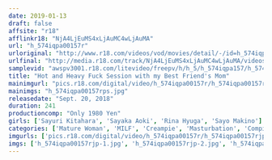 ```yaml
---
date: 2019-01-13
draft: false
affsite: "r18"
afflinkr18: "NjA4LjEuMS4xLjAuMC4wLjAuMA"
url: "h_574iqpa00157r"
urloriginal: "http://www.r18.com/videos/vod/movies/detail/-/id=h_574iqpa00157r"
urlfinal: "http://media.r18.com/track/NjA4LjEuMS4xLjAuMC4wLjAuMA/videos/vod/movies/detail/-/id=h_574iqpa00157r"
samplevid: "awspv3001.r18.com/litevideo/freepv/h/h_5/h_574iqpa157/h_574iqpa157_dmb_w.mp4"
title: "Hot and Heavy Fuck Session with my Best Friend's Mom"
mainimgurl: "pics.r18.com/digital/video/h_574iqpa00157r/h_574iqpa00157rps.jpg"
mainimgs: "h_574iqpa00157rps.jpg"
releasedate: "Sept. 20, 2018"
duration: 241
productioncomp: "Only 1980 Yen"
girls: ['Sayuri Kitahara', 'Sayaka Aoki', 'Rina Hyuga', 'Sayo Makino']
categories: ['Mature Woman', 'MILF', 'Creampie', 'Masturbation', 'Compilation', 'Over 4 Hours']
imgurls: ['pics.r18.com/digital/video/h_574iqpa00157r/h_574iqpa00157rjp-1.jpg', 'pics.r18.com/digital/video/h_574iqpa00157r/h_574iqpa00157rjp-2.jpg', 'pics.r18.com/digital/video/h_574iqpa00157r/h_574iqpa00157rjp-3.jpg', 'pics.r18.com/digital/video/h_574iqpa00157r/h_574iqpa00157rjp-4.jpg', 'pics.r18.com/digital/video/h_574iqpa00157r/h_574iqpa00157rjp-5.jpg', 'pics.r18.com/digital/video/h_574iqpa00157r/h_574iqpa00157rjp-6.jpg', 'pics.r18.com/digital/video/h_574iqpa00157r/h_574iqpa00157rjp-7.jpg', 'pics.r18.com/digital/video/h_574iqpa00157r/h_574iqpa00157rjp-8.jpg', 'pics.r18.com/digital/video/h_574iqpa00157r/h_574iqpa00157rjp-9.jpg', 'pics.r18.com/digital/video/h_574iqpa00157r/h_574iqpa00157rjp-10.jpg', 'pics.r18.com/digital/video/h_574iqpa00157r/h_574iqpa00157rjp-11.jpg', 'pics.r18.com/digital/video/h_574iqpa00157r/h_574iqpa00157rjp-12.jpg', 'pics.r18.com/digital/video/h_574iqpa00157r/h_574iqpa00157rjp-13.jpg', 'pics.r18.com/digital/video/h_574iqpa00157r/h_574iqpa00157rjp-14.jpg', 'pics.r18.com/digital/video/h_574iqpa00157r/h_574iqpa00157rjp-15.jpg', 'pics.r18.com/digital/video/h_574iqpa00157r/h_574iqpa00157rjp-16.jpg', 'pics.r18.com/digital/video/h_574iqpa00157r/h_574iqpa00157rjp-17.jpg', 'pics.r18.com/digital/video/h_574iqpa00157r/h_574iqpa00157rjp-18.jpg', 'pics.r18.com/digital/video/h_574iqpa00157r/h_574iqpa00157rjp-19.jpg', 'pics.r18.com/digital/video/h_574iqpa00157r/h_574iqpa00157rjp-20.jpg']
imgs: ['h_574iqpa00157rjp-1.jpg', 'h_574iqpa00157rjp-2.jpg', 'h_574iqpa00157rjp-3.jpg', 'h_574iqpa00157rjp-4.jpg', 'h_574iqpa00157rjp-5.jpg', 'h_574iqpa00157rjp-6.jpg', 'h_574iqpa00157rjp-7.jpg', 'h_574iqpa00157rjp-8.jpg', 'h_574iqpa00157rjp-9.jpg', 'h_574iqpa00157rjp-10.jpg', 'h_574iqpa00157rjp-11.jpg', 'h_574iqpa00157rjp-12.jpg', 'h_574iqpa00157rjp-13.jpg', 'h_574iqpa00157rjp-14.jpg', 'h_574iqpa00157rjp-15.jpg', 'h_574iqpa00157rjp-16.jpg', 'h_574iqpa00157rjp-17.jpg', 'h_574iqpa00157rjp-18.jpg', 'h_574iqpa00157rjp-19.jpg', 'h_574iqpa00157rjp-20.jpg']
---
```

